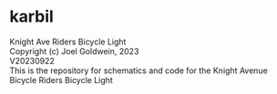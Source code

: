 # karbil
Knight Ave Riders Bicycle Light<br>
Copyright (c) Joel Goldwein, 2023<br>
V20230922<br>
This is the repository for schematics and code for the Knight Avenue Bicycle Riders Bicycle Light
